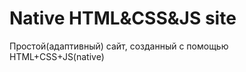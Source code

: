 # Native HTML&amp;CSS&amp;JS site
Простой(адаптивный) сайт, созданный с помощью HTML+CSS+JS(native)
